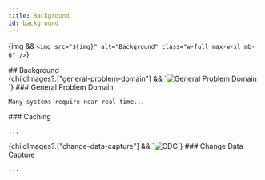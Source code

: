 ```yaml
---
title: Background
id: background
---
```


{img && `<img src="${img}" alt="Background" class="w-full max-w-xl mb-6" />`}

<section id="background">
  ## Background

  <section id="general-problem-domain">
    {childImages?.["general-problem-domain"] && `<img src="${childImages["general-problem-domain"]}" alt="General Problem Domain" class="w-full max-w-xl my-6" />`}
    ### General Problem Domain

    Many systems require near real-time...

  </section>

  <section id="caching">
    ### Caching

    ...

  </section>

  <section id="change-data-capture">
    {childImages?.["change-data-capture"] && `<img src="${childImages["change-data-capture"]}" alt="CDC" class="w-full max-w-xl my-6" />`}
    ### Change Data Capture

    ...

  </section>
</section>
